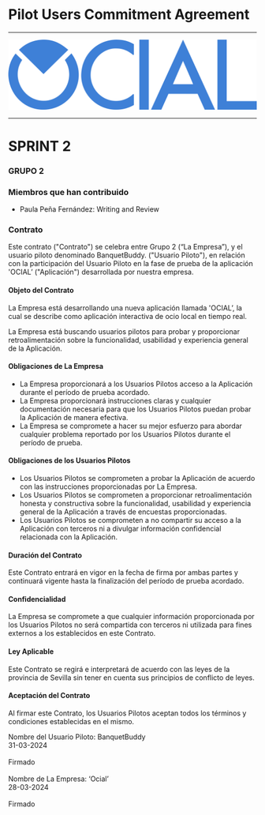 # Pilot Users Commitment Agreement
---

<MDXLayout>
  <img src="https://github.com/ispp-2324-ocial/KB/blob/main/assets/Texto_Ocial.png?raw=true" alt="Texto_Ocial" className="img-centered img-custom-height" />
</MDXLayout>

---

# SPRINT 2

### GRUPO 2

### Miembros que han contribuido

- Paula Peña Fernández: Writing and Review


### Contrato

Este contrato ("Contrato") se celebra entre Grupo 2 (“La Empresa”), y el usuario piloto denominado BanquetBuddy. ("Usuario Piloto"), en relación con la participación del Usuario Piloto en la fase de prueba de la aplicación 'OCIAL’ ("Aplicación") desarrollada por nuestra empresa.

#### Objeto del Contrato

La Empresa está desarrollando una nueva aplicación llamada 'OCIAL’, la cual se describe como aplicación interactiva de ocio local en tiempo real.

La Empresa está buscando usuarios pilotos para probar y proporcionar retroalimentación sobre la funcionalidad, usabilidad y experiencia general de la Aplicación.

#### Obligaciones de La Empresa

- La Empresa proporcionará a los Usuarios Pilotos acceso a la Aplicación durante el período de prueba acordado.
- La Empresa proporcionará instrucciones claras y cualquier documentación necesaria para que los Usuarios Pilotos puedan probar la Aplicación de manera efectiva.
- La Empresa se compromete a hacer su mejor esfuerzo para abordar cualquier problema reportado por los Usuarios Pilotos durante el período de prueba.

#### Obligaciones de los Usuarios Pilotos

- Los Usuarios Pilotos se comprometen a probar la Aplicación de acuerdo con las instrucciones proporcionadas por La Empresa.
- Los Usuarios Pilotos se comprometen a proporcionar retroalimentación honesta y constructiva sobre la funcionalidad, usabilidad y experiencia general de la Aplicación a través de encuestas proporcionadas.
- Los Usuarios Pilotos se comprometen a no compartir su acceso a la Aplicación con terceros ni a divulgar información confidencial relacionada con la Aplicación.

#### Duración del Contrato

Este Contrato entrará en vigor en la fecha de firma por ambas partes y continuará vigente hasta la finalización del período de prueba acordado.

#### Confidencialidad

La Empresa se compromete a que cualquier información proporcionada por los Usuarios Pilotos no será compartida con terceros ni utilizada para fines externos a los establecidos en este Contrato.

#### Ley Aplicable

Este Contrato se regirá e interpretará de acuerdo con las leyes de la provincia de Sevilla sin tener en cuenta sus principios de conflicto de leyes.

#### Aceptación del Contrato

Al firmar este Contrato, los Usuarios Pilotos aceptan todos los términos y condiciones establecidas en el mismo.

Nombre del Usuario Piloto: BanquetBuddy<br/>
31-03-2024<br/><br/>
Firmado<br/><br/> 
Nombre de La Empresa: ‘Ocial’<br/>
28-03-2024 <br/><br/>
Firmado